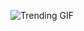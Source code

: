 
<!-- GIF_SECTION -->
![Trending GIF](https://media2.giphy.com/media/v1.Y2lkPThiYjIxNzcyemQ2em9uaWZudjFhMXdrZzl2ejlsbzFncjlseXRxMmx1MHVhajRobSZlcD12MV9naWZzX3NlYXJjaCZjdD1n/A06UFEx8jxEwU/giphy.gif)
<!-- END_GIF_SECTION -->
